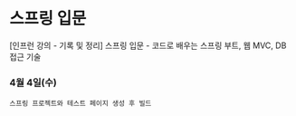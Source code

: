 # 스프링 입문
[인프런 강의 - 기록 및 정리] 스프링 입문 - 코드로 배우는 스프링 부트, 웹 MVC, DB 접근 기술

### 4월 4일(수)
    스프링 프로젝트와 테스트 페이지 생성 후 빌드
